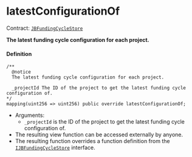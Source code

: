 # latestConfigurationOf

Contract: [`JBFundingCycleStore`](/docs/v4/deprecated/v3/api/contracts/jbfundingcyclestore/README.md)​‌

**The latest funding cycle configuration for each project.**

#### Definition

```
/**
  @notice
  The latest funding cycle configuration for each project.

  _projectId The ID of the project to get the latest funding cycle configuration of.
*/
mapping(uint256 => uint256) public override latestConfigurationOf;
```

* Arguments:
  * `_projectId` is the ID of the project to get the latest funding cycle configuration of.
* The resulting view function can be accessed externally by anyone.
* The resulting function overrides a function definition from the [`IJBFundingCycleStore`](/docs/v4/deprecated/v3/api/interfaces/ijbfundingcyclestore.md) interface.
